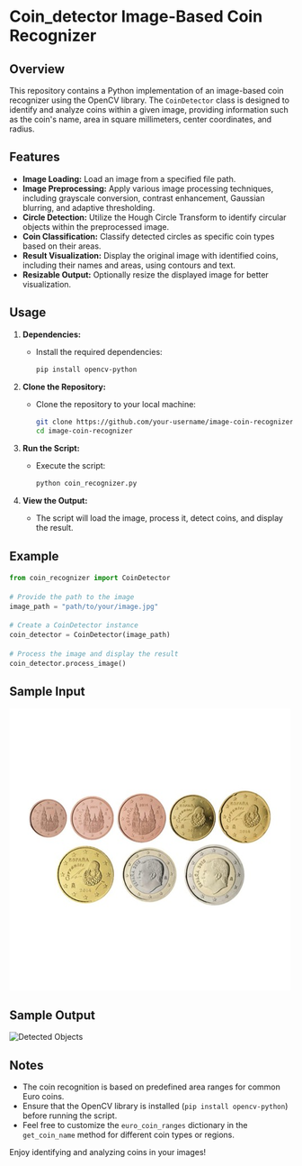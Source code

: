 # Coin_detector Image-Based Coin Recognizer

## Overview
This repository contains a Python implementation of an image-based coin recognizer using the OpenCV library. The `CoinDetector` class is designed to identify and analyze coins within a given image, providing information such as the coin's name, area in square millimeters, center coordinates, and radius.

## Features
- **Image Loading:** Load an image from a specified file path.
- **Image Preprocessing:** Apply various image processing techniques, including grayscale conversion, contrast enhancement, Gaussian blurring, and adaptive thresholding.
- **Circle Detection:** Utilize the Hough Circle Transform to identify circular objects within the preprocessed image.
- **Coin Classification:** Classify detected circles as specific coin types based on their areas.
- **Result Visualization:** Display the original image with identified coins, including their names and areas, using contours and text.
- **Resizable Output:** Optionally resize the displayed image for better visualization.

## Usage
1. **Dependencies:**
   - Install the required dependencies:
     ```bash
     pip install opencv-python
     ```

2. **Clone the Repository:**
   - Clone the repository to your local machine:
     ```bash
     git clone https://github.com/your-username/image-coin-recognizer.git
     cd image-coin-recognizer
     ```

3. **Run the Script:**
   - Execute the script:
     ```bash
     python coin_recognizer.py
     ```

4. **View the Output:**
   - The script will load the image, process it, detect coins, and display the result.

## Example
```python
from coin_recognizer import CoinDetector

# Provide the path to the image
image_path = "path/to/your/image.jpg"

# Create a CoinDetector instance
coin_detector = CoinDetector(image_path)

# Process the image and display the result
coin_detector.process_image()
```

## Sample Input
![Detected Objects](coins.jpg)
## Sample Output
![Detected Objects](coin_detector.jpg)

## Notes
- The coin recognition is based on predefined area ranges for common Euro coins.
- Ensure that the OpenCV library is installed (`pip install opencv-python`) before running the script.
- Feel free to customize the `euro_coin_ranges` dictionary in the `get_coin_name` method for different coin types or regions.

Enjoy identifying and analyzing coins in your images!
